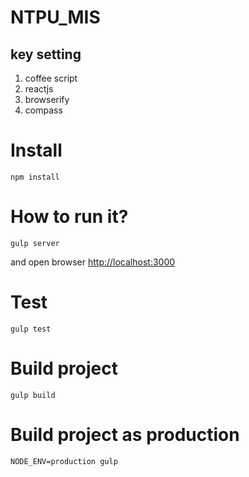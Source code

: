 NTPU_MIS
=====================


## key setting
1. coffee script
2. reactjs
3. browserify
4. compass

# Install

```shell
npm install
```

# How to run it?

```shell
gulp server
```
and open browser <http://localhost:3000>

# Test

```shell
gulp test
```

# Build project

```shell
gulp build
```

# Build project as production

```shell
NODE_ENV=production gulp
```
